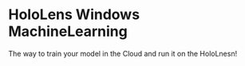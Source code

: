 # HoloLens Windows MachineLearning

The way to train your model in the Cloud and run it on the HoloLnesn!